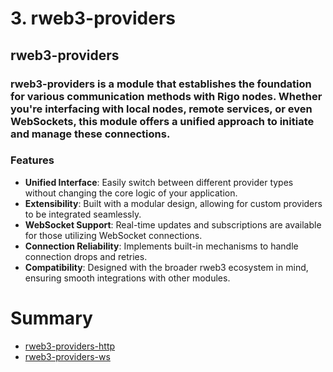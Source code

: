 # 3. rweb3-providers


## rweb3-providers

### rweb3-providers is a module that establishes the foundation for various communication methods with Rigo nodes. Whether you're interfacing with local nodes, remote services, or even WebSockets, this module offers a unified approach to initiate and manage these connections.

### Features

- **Unified Interface**: Easily switch between different provider types without changing the core logic of your application.
- **Extensibility**: Built with a modular design, allowing for custom providers to be integrated seamlessly.
- **WebSocket Support**: Real-time updates and subscriptions are available for those utilizing WebSocket connections.
- **Connection Reliability**: Implements built-in mechanisms to handle connection drops and retries.
- **Compatibility**: Designed with the broader rweb3 ecosystem in mind, ensuring smooth integrations with other modules.



# Summary

* [rweb3-providers-http](./http/http.md)
* [rweb3-providers-ws](./websocket/ws.md)
